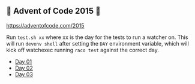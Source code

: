 ## 🎄 Advent of Code 2015 🎄

https://adventofcode.com/2015

Run `test.sh xx` where xx is the day for the tests to run a watcher on.  This will run `devenv shell` after setting the `DAY` environment variable, which will kick off watchexec running `raco test` against the correct day.

* [Day 01](./day01/day01.rkt)
* [Day 02](./day02/day02.rkt)
* [Day 03](./day03/day03.rkt)
